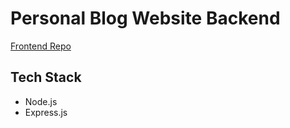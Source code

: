 # Personal Blog Website Backend

[Frontend Repo](https://github.com/cosine7/Personal-Blog-Website-Frontend)

## Tech Stack

- Node.js
- Express.js